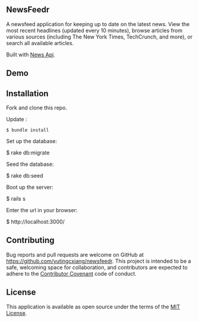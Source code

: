 ## NewsFeedr

A newsfeed application for keeping up to date on the latest news. View the most recent headlines (updated every 10 minutes), browse articles from various sources (including The New York Times, TechCrunch, and more), or search all available articles.

Built with [News Api](https://newsapi.org/).

## Demo

## Installation

Fork and clone this repo.

Update :

   ```$ bundle install```

Set up the database:

   $ rake db:migrate

Seed the database:

   $ rake db:seed

Boot up the server:

   $ rails s

Enter the url in your browser:

   $ http://localhost:3000/

## Contributing
Bug reports and pull requests are welcome on GitHub at https://github.com/yutingcxiang/newsfeedr. This project is intended to be a safe, welcoming space for collaboration, and contributors are expected to adhere to the [Contributor Covenant](http://contributor-covenant.org) code of conduct.

## License
This application is available as open source under the terms of the [MIT License](https://opensource.org/licenses/MIT).
